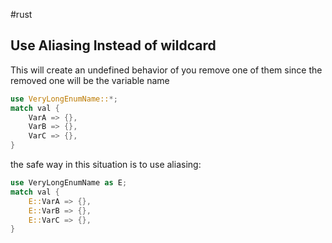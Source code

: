 #rust
## Use Aliasing Instead of wildcard

This will create an undefined behavior of you remove one of them since the removed one will be the variable name

```rust
use VeryLongEnumName::*;
match val {
	VarA => {},
	VarB => {},
	VarC => {},
}
```

the safe way in this situation is to use aliasing:

```rust
use VeryLongEnumName as E;
match val {
	E::VarA => {},
	E::VarB => {},
	E::VarC => {},
}
```